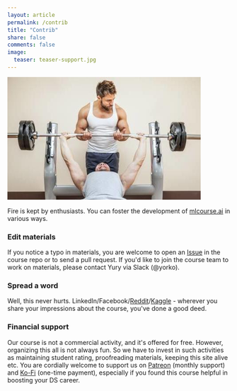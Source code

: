 ```yaml
---
layout: article
permalink: /contrib
title: "Contrib"
share: false
comments: false
image:
  teaser: teaser-support.jpg
---
```


<img src='../images/teaser-support.jpg'>

Fire is kept by enthusiasts. You can foster the development of [mlcourse.ai](https://mlcourse.ai) in various ways. 

### Edit materials
If you notice a typo in materials, you are welcome to open an [Issue](https://github.com/Yorko/mlcourse.ai/issues) in the course repo or to send a pull request. If you'd like to join the course team to work on materials, please contact Yury via Slack (@yorko). 

### Spread a word
Well, this never hurts. LinkedIn/Facebook/[Reddit](https://www.reddit.com/r/MachineLearning/comments/9elgl1/n_mlcourseai_open_machine_learning_course_by/)/[Kaggle](https://www.kaggle.com/general/68205) - wherever you share your impressions about the course, you've done a good deed. 

### Financial support
Our course is not a commercial activity, and it's offered for free. However, organizing this all is not always fun. So we have to invest in such activities as maintaining student rating, proofreading materials, keeping this site alive etc. You are cordially welcome to support us on [Patreon](https://www.patreon.com/ods_mlcourse) (monthly support) and [Ko-Fi](ko-fi.com/mlcourse_ai) (one-time payment), especially if you found this course helpful in boosting your DS career. 
